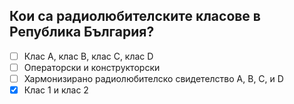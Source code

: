 ## Кои са радиолюбителските класове в Република България?

<!-- Верният отговор е отбелязан с [X] -->

- [ ] Клас А, клас B, клас C, клас D
- [ ] Операторски и конструкторски
- [ ] Хармонизирано радиолюбителско свидетелство A, B, C, и D
- [X] Клас 1 и клас 2
